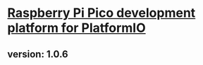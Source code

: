 # [Raspberry Pi Pico development platform for PlatformIO](https://github.com/Wiz-IO/wizio-pico)

## version: 1.0.6

